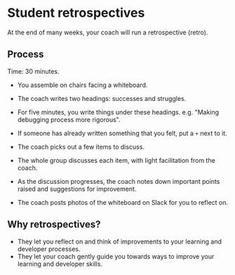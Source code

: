 # Student retrospectives

At the end of many weeks, your coach will run a retrospective (retro).

## Process

Time: 30 minutes.

* You assemble on chairs facing a whiteboard.

* The coach writes two headings: successes and struggles.

* For five minutes, you write things under these headings.  e.g. "Making debugging process more rigorous".

* If someone has already written something that you felt, put a `+` next to it.

* The coach picks out a few items to discuss.

* The whole group discusses each item, with light facilitation from the coach.

* As the discussion progresses, the coach notes down important points raised and suggestions for improvement.

* The coach posts photos of the whiteboard on Slack for you to reflect on.

## Why retrospectives?

* They let you reflect on and think of improvements to your learning and developer processes.
* They let your coach gently guide you towards ways to improve your learning and developer skills.
